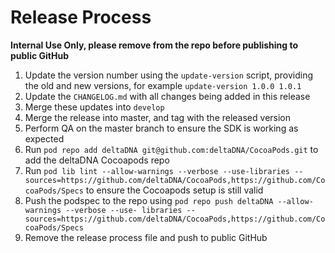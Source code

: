 # Release Process

**Internal Use Only, please remove from the repo before publishing to public GitHub**

1. Update the version number using the `update-version` script, providing the old and new versions, for example `update-version 1.0.0 1.0.1`
2. Update the `CHANGELOG.md` with all changes being added in this release
3. Merge these updates into `develop`
4. Merge the release into master, and tag with the released version
5. Perform QA on the master branch to ensure the SDK is working as expected
5. Run `pod repo add deltaDNA git@github.com:deltaDNA/CocoaPods.git` to add the deltaDNA Cocoapods repo
6. Run `pod lib lint --allow-warnings --verbose --use-libraries -- sources=https://github.com/deltaDNA/CocoaPods,https://github.com/CocoaPods/Specs` to ensure the Cocoapods setup is still valid
7. Push the podspec to the repo using `pod repo push deltaDNA --allow-warnings --verbose --use- libraries --sources=https://github.com/deltaDNA/CocoaPods,https://github.com/CocoaPods/Specs`
8. Remove the release process file and push to public GitHub